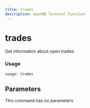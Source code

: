 ```yaml
---
title: trades
description: OpenBB Terminal Function
---
```


# trades

Get information about open trades.

### Usage 
```python
usage: trades
```

## Parameters

This command has no parameters


